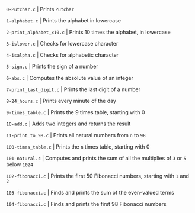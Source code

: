 
`0-Putchar.c` | Prints `Putchar`
       

`1-alphabet.c` | Prints the alphabet in lowercase
                
 `2-print_alphabet_x10.c` | Prints 10 times the alphabet, in lowercase

                
`3-islower.c` | Checks for lowercase character 
                

`4-isalpha.c` | Checks for alphabetic character 

                

`5-sign.c` | Prints the sign of a number

                

`6-abs.c` | Computes the absolute value of an integer
                

`7-print_last_digit.c` | Prints the last digit of a number

                
`8-24_hours.c` | Prints every minute of the day

                

`9-times_table.c` | Prints the 9 times table, starting with 0 

                

`10-add.c` | Adds two integers and returns the result                

`11-print_to_98.c` | Prints all natural numbers from `n` to `98`

                

`100-times_table.c` | Prints the `n` times table, starting with 0

                

`101-natural.c` | Computes and prints the sum of all the multiplies of `3` or `5` below `1024`

                

`102-fibonacci.c` | Prints the first 50 Fibonacci numbers, starting with `1` and `2`

                

`103-fibonacci.c` | Finds and prints the sum of the even-valued terms

                
`104-fibonacci.c` | Finds and prints the first 98 Fibonacci numbers

